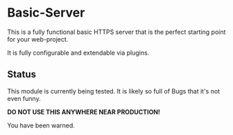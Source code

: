 # Basic-Server

This is a fully functional basic HTTPS server that is the perfect starting point for your web-project.

It is fully configurable and extendable via plugins.

## Status

This module is currently being tested. It is likely so full of Bugs that it's not even funny.

**DO NOT USE THIS ANYWHERE NEAR PRODUCTION!**

You have been warned.

